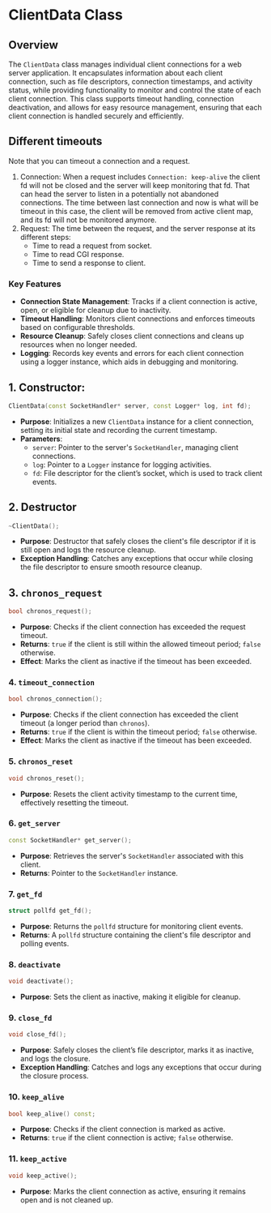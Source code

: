 # ClientData Class

## Overview

The `ClientData` class manages individual client connections for a web server application. It encapsulates information about each client connection, such as file descriptors, connection timestamps, and activity status, while providing functionality to monitor and control the state of each client connection. This class supports timeout handling, connection deactivation, and allows for easy resource management, ensuring that each client connection is handled securely and efficiently.

## Different timeouts

Note that you can timeout a connection and a request.

1. Connection: When a request includes `Connection: keep-alive` the client fd will not be closed and the server will keep monitoring that fd. That can head the server to listen in a potentially not abandoned connections. The time between last connection and now is what will be timeout in this case, the client will be removed from active client map, and its fd will not be monitored anymore.
2. Request: The time between the request, and the server response at its different steps:
   - Time to read a request from socket.
   - Time to read CGI response.
   - Time to send a response to client.

### Key Features

- **Connection State Management**: Tracks if a client connection is active, open, or eligible for cleanup due to inactivity.
- **Timeout Handling**: Monitors client connections and enforces timeouts based on configurable thresholds.
- **Resource Cleanup**: Safely closes client connections and cleans up resources when no longer needed.
- **Logging**: Records key events and errors for each client connection using a logger instance, which aids in debugging and monitoring.

## 1. Constructor:

```cpp
ClientData(const SocketHandler* server, const Logger* log, int fd);
```

- **Purpose**: Initializes a new `ClientData` instance for a client connection, setting its initial state and recording the current timestamp.
- **Parameters**:
    - `server`: Pointer to the server's `SocketHandler`, managing client connections.
    - `log`: Pointer to a `Logger` instance for logging activities.
    - `fd`: File descriptor for the client’s socket, which is used to track client events.

## 2. Destructor

```cpp
~ClientData();
```

- **Purpose**: Destructor that safely closes the client's file descriptor if it is still open and logs the resource cleanup.
- **Exception Handling**: Catches any exceptions that occur while closing the file descriptor to ensure smooth resource cleanup.


## 3. `chronos_request`

```cpp
bool chronos_request();
```

- **Purpose**: Checks if the client connection has exceeded the request timeout.
- **Returns**: `true` if the client is still within the allowed timeout period; `false` otherwise.
- **Effect**: Marks the client as inactive if the timeout has been exceeded.

### 4. `timeout_connection`

```cpp
bool chronos_connection();
```

- **Purpose**: Checks if the client connection has exceeded the client timeout (a longer period than `chronos`).
- **Returns**: `true` if the client is within the timeout period; `false` otherwise.
- **Effect**: Marks the client as inactive if the timeout has been exceeded.

### 5. `chronos_reset`

```cpp
void chronos_reset();
```

- **Purpose**: Resets the client activity timestamp to the current time, effectively resetting the timeout.

### 6. `get_server`

```cpp
const SocketHandler* get_server();
```

- **Purpose**: Retrieves the server's `SocketHandler` associated with this client.
- **Returns**: Pointer to the `SocketHandler` instance.

### 7. `get_fd`

```cpp
struct pollfd get_fd();
```

- **Purpose**: Returns the `pollfd` structure for monitoring client events.
- **Returns**: A `pollfd` structure containing the client's file descriptor and polling events.

### 8. `deactivate`

```cpp
void deactivate();
```

- **Purpose**: Sets the client as inactive, making it eligible for cleanup.

### 9. `close_fd`

```cpp
void close_fd();
```

- **Purpose**: Safely closes the client’s file descriptor, marks it as inactive, and logs the closure.
- **Exception Handling**: Catches and logs any exceptions that occur during the closure process.

### 10. `keep_alive`

```cpp
bool keep_alive() const;
```

- **Purpose**: Checks if the client connection is marked as active.
- **Returns**: `true` if the client connection is active; `false` otherwise.

### 11. `keep_active`

```cpp
void keep_active();
```

- **Purpose**: Marks the client connection as active, ensuring it remains open and is not cleaned up.

